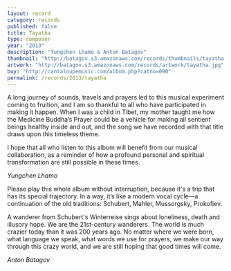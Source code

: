 ```yaml
---
layout: record
category: records
published: false
title: Tayatha
type: composer
year: "2013"
description: "Yungchen Lhamo & Anton Batagov"
thumbnail: "http://batagov.s3.amazonaws.com/records/thumbnails/tayatha.jpg"
artwork: "http://batagov.s3.amazonaws.com/records/artwork/tayatha.jpg"
buy: "http://cantaloupemusic.com/album.php?catno=090"
permalink: /records/2013/tayatha
---
```


A long journey of sounds, travels and prayers led to this musical experiment coming to fruition, and I am so thankful to all who have participated in making it happen. When I was a child in Tibet, my mother taught me how the Medicine Buddha’s Prayer could be a vehicle for making all sentient beings healthy inside and out, and the song we have recorded with that title draws upon this timeless theme.
 
I hope that all who listen to this album will benefit from our musical collaboration, as a reminder of how a profound personal and spiritual transformation are still possible in these times.
 
_Yungchen Lhamo_

Please play this whole album without interruption, because it's a trip that has its special trajectory. In a way, it’s like a modern vocal cycle—a continuation of the old traditions: Schubert, Mahler, Mussorgsky, Prokofiev.

A wanderer from Schubert's Winterreise sings about loneliness, death and illusory hope. We are the 21st-century wanderers. The world is much crazier today than it was 200 years ago. No matter where we were born, what language we speak, what words we use for prayers, we make our way through this crazy world, and we are still hoping that good times will come.

_Anton Batagov_
